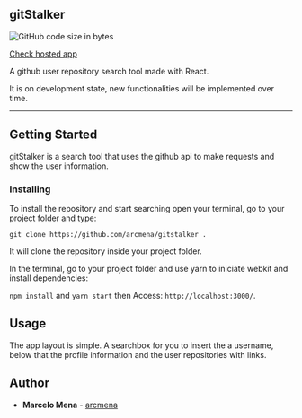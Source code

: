 ## gitStalker
![GitHub code size in bytes](https://img.shields.io/github/languages/code-size/arcmena/gitstalker.svg)

[Check hosted app](https://gitstalker.herokuapp.com/)

A github user repository search tool made with React.

It is on development state, new functionalities will be implemented over time.

---------------

## Getting Started

gitStalker is a search tool that uses the github api to make requests and show the user information.

### Installing

To install the repository and start searching open your terminal, go to your project folder and type:
```
git clone https://github.com/arcmena/gitstalker .
```
It will clone the repository inside your project folder.

In the terminal, go to your project folder and use yarn to iniciate webkit and install dependencies: 

```npm install```      and     ```yarn start```     then Access: ```http://localhost:3000/```. 


## Usage

The app layout is simple. A searchbox for you to insert the a username, below that the profile information and the user repositories with links.

## Author

* **Marcelo Mena** - [arcmena](https://github.com/arcmena)